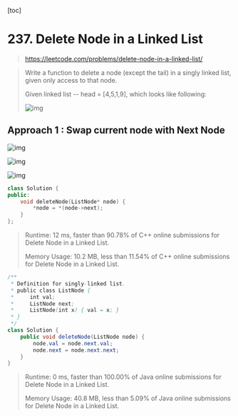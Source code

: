 [toc]

# 237. Delete Node in a Linked List

> https://leetcode.com/problems/delete-node-in-a-linked-list/

> Write a function to delete a node (except the tail) in a singly linked list, given only access to that node.
>
> Given linked list -- head = [4,5,1,9], which looks like following:
>
> ![img](https://assets.leetcode.com/uploads/2018/12/28/237_example.png)

## Approach 1 : Swap current node with Next Node

![img](https://leetcode.com/media/original_images/237_LinkedList2.png)

![img](https://leetcode.com/media/original_images/237_LinkedList3.png)

![img](https://leetcode.com/media/original_images/237_LinkedList4.png)

```cpp
class Solution {
public:
    void deleteNode(ListNode* node) {
        *node = *(node->next);
    }
};
```

> Runtime: 12 ms, faster than 90.78% of C++ online submissions for Delete Node in a Linked List.
>
> Memory Usage: 10.2 MB, less than 11.54% of C++ online submissions for Delete Node in a Linked List.

```JAVA
/**
 * Definition for singly-linked list.
 * public class ListNode {
 *     int val;
 *     ListNode next;
 *     ListNode(int x) { val = x; }
 * }
 */
class Solution {
    public void deleteNode(ListNode node) {
        node.val = node.next.val;
        node.next = node.next.next;
    }
}
```

> Runtime: 0 ms, faster than 100.00% of Java online submissions for Delete Node in a Linked List.
>
> Memory Usage: 40.8 MB, less than 5.09% of Java online submissions for Delete Node in a Linked List.
